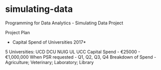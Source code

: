 # simulating-data
Programming for Data Analytics - Simulating Data Project

Project Plan

* Capital Spend of Universities 2017*

5 Universities: UCD DCU NUIG UL UCC
Capital Spend - €25000 - €1,000,000
When PSR requested - Q1, Q2, Q3, Q4
Breakdown of Spend - Agriculture; Veterinary; Laboratory; Library
